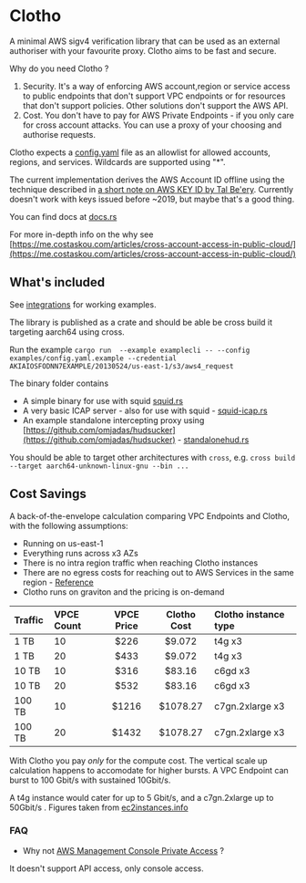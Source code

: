 # Clotho

A minimal AWS sigv4 verification library that can be used as an external authoriser with your favourite proxy.
Clotho aims to be fast and secure.

Why do you need Clotho ?

1. Security. It's a way of enforcing AWS account,region or service access to public endpoints that don't support VPC endpoints or for resources that don't support policies. Other solutions don't support the AWS API.
2. Cost. You don't have to pay for AWS Private Endpoints - if you only care for cross account attacks. You can use a proxy of your choosing and authorise requests.

Clotho expects a [config.yaml](./examples/config.yaml.example) file as an allowlist for allowed accounts, regions, and services.
Wildcards are supported using "*".


The current implementation derives the AWS Account ID offline using the technique described in [a short note on AWS KEY ID by Tal Be'ery](https://medium.com/@TalBeerySec/a-short-note-on-aws-key-id-f88cc4317489). Currently doesn't work with keys issued before ~2019, but maybe that's a good thing.

You can find docs at [docs.rs](https://docs.rs/clotho/0.2.0/clotho/)

For more in-depth info on the why see [https://me.costaskou.com/articles/cross-account-access-in-public-cloud/](https://me.costaskou.com/articles/cross-account-access-in-public-cloud/)

## What's included

See [integrations](https://github.com/ClothoProxy/integrations) for working examples.


The library is published as a crate and should be able be cross build it targeting aarch64 using cross.


Run the example
`cargo run  --example examplecli -- --config examples/config.yaml.example --credential AKIAIOSFODNN7EXAMPLE/20130524/us-east-1/s3/aws4_request`

The binary folder contains
- A simple binary for use with squid [squid.rs](./src/bin/squid.rs)
- A very basic ICAP server - also for use with squid - [squid-icap.rs](./src/bin/squid-icap.rs)
- An example standalone intercepting proxy using [https://github.com/omjadas/hudsucker](https://github.com/omjadas/hudsucker) - [standalonehud.rs](./src/bin/standalonehud.rs)


You should be able to target other architectures with `cross`, e.g.
`cross build --target aarch64-unknown-linux-gnu --bin ...`



## Cost Savings

A back-of-the-envelope calculation comparing VPC Endpoints and Clotho, with the following assumptions:

- Running on us-east-1
- Everything runs across x3 AZs
- There is no intra region traffic when reaching Clotho instances 
- There are no egress costs for reaching out to AWS Services in the same region - [Reference](https://aws.amazon.com/blogs/architecture/overview-of-data-transfer-costs-for-common-architectures/)
- Clotho runs on graviton and the pricing is on-demand

| Traffic | VPCE Count | VPCE Price | Clotho Cost | Clotho instance type|
| :-- | :-- |:--: | :--: | :-- |
|  1 TB   | 10                 |  $226    | $9.072  | t4g x3 |
| 1 TB    | 20                 |  $433   | $9.072 | t4g x3 |
| 10 TB   | 10                 |  $316  | $83.16  | c6gd x3 |
| 10 TB   | 20                 |  $532 | $83.16   | c6gd x3 |
| 100 TB  | 10                 |  $1216 | $1078.27 | c7gn.2xlarge x3 |
| 100 TB  | 20                 |  $1432 | $1078.27 | c7gn.2xlarge x3 |

With Clotho you pay _only_ for the compute cost.
The vertical scale up calculation happens to accomodate for higher bursts.
A VPC Endpoint can burst to 100 Gbit/s with sustained 10Gbit/s.

A t4g instance would cater for up to 5 Gbit/s, and a c7gn.2xlarge up to 50Gbit/s . Figures taken from [ec2instances.info](https://instances.vantage.sh/?filter=graviton)


### FAQ
- Why not [AWS Management Console Private Access](https://docs.aws.amazon.com/awsconsolehelpdocs/latest/gsg/console-private-access.html) ?

It doesn't support API access, only console access.
